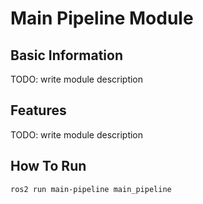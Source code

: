 # Main Pipeline Module

## Basic Information
TODO: write module description

## Features
TODO: write module description

## How To Run
```
ros2 run main-pipeline main_pipeline
```
